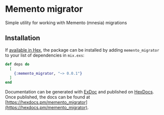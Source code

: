 # Memento migrator

Simple utility for working with Memento (mnesia) migrations

## Installation

If [available in Hex](https://hex.pm/docs/publish), the package can be installed
by adding `memento_migrator` to your list of dependencies in `mix.exs`:

```elixir
def deps do
  [
    {:memento_migrator, "~> 0.0.1"}
  ]
end
```

Documentation can be generated with [ExDoc](https://github.com/elixir-lang/ex_doc)
and published on [HexDocs](https://hexdocs.pm). Once published, the docs can
be found at [https://hexdocs.pm/memento_migrator](https://hexdocs.pm/memento_migrator).

